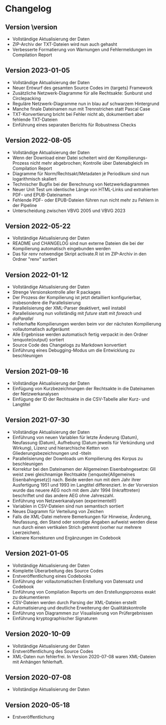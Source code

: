 # Changelog


## Version \version

- Vollständige Aktualisierung der Daten
- ZIP-Archiv der TXT-Dateien wird nun auch gehasht
- Verbesserte Formatierung von Warnungen und Fehlermeldungen im Compilation Report

## Version 2023-01-05

- Vollständige Aktualisierung der Daten
- Neuer Entwurf des gesamten Source Codes im {targets} Framework
- Zusätzliche Netzwerk-Diagramme für alle Rechtsakte: Sunburst und Circlepacking
- Reguläre Netzwerk-Diagramme nun in blau auf schwarzem Hintergrund
- Manche finale Dateinamen nun mit Trennstrichen statt Pascal Case
- TXT-Konvertierung bricht bei Fehler nicht ab, dokumentiert aber fehlende TXT-Dateien
- Einführung eines separaten Berichts für Robustness Checks



## Version 2022-08-05

- Vollständige Aktualisierung der Daten
- Wenn der Download einer Datei scheitert wird der Kompilierungs-Prozess nicht mehr abgebrochen; Kontrolle über Datenabgleich im Compilation Report
- Diagramme für Norm/Rechtsakt/Metadaten je Periodikum sind nun logarithmisch skaliert
- Technischer Bugfix bei der Berechnung von Netzwerkdiagrammen
- Neuer Unit Test um identische Länge von HTML-Links und extrahierten PDF- und EPUB-Dateinamen
- Fehlende PDF- oder EPUB-Dateien führen nun nicht mehr zu Fehlern in der Pipeline
- Unterscheidung zwischen VBVG 2005 und VBVG 2023


## Version 2022-05-22

- Vollständige Aktualisierung der Daten
- README und CHANGELOG sind nun externe Dateien die bei der Kompilierung automatisch eingebunden werden
- Das für *renv* notwendige Skript activate.R ist im ZIP-Archiv in den Ordner "renv" sortiert


## Version 2022-01-12

- Vollständige Aktualisierung der Daten
- Strenge Versionskontrolle aller R packages
- Der Prozess der Kompilierung ist jetzt detailliert konfigurierbar, insbesondere die Parallelisierung
- Parallelisierung der XML-Parser deaktivert, weil instabil
- Parallelisierung nun vollständig mit *future* statt mit *foreach* und *doParallel* 
- Fehlerhafte Kompilierungen werden beim vor der nächsten Kompilierung vollautomatisch aufgeräumt
- Alle Ergebnisse werden automatisch fertig verpackt in den Ordner \enquote{output} sortiert
- Source Code des Changelogs zu Markdown konvertiert
- Einführung eines Debugging-Modus um die Entwicklung zu beschleunigen

## Version 2021-09-16

- Vollständige Aktualisierung der Daten
- Einfügung von Kurzbezeichnungen der Rechtsakte in die Dateinamen der Netzwerkanalysen
- Einfügung der ID der Rechtsakte in die CSV-Tabelle aller Kurz- und Langtitel

 
## Version 2021-07-30
 
- Vollständige Aktualisierung der Daten
- Einführung von neuen Variablen für letzte Änderung (Datum), Neufassung (Datum), Aufhebung (Datum jeweils für Verkündung und Wirkung), Lizenz und hierarchische Ketten von Gliederungsbezeichnungen und -titeln
- Parallelisierung der Downloads um Kompilierung des Korpus zu beschleunigen
- Korrektur bei den Dateinamen der Allgemeinen Eisenbahngesetze: GII weist zwei gleichnamige Rechtsakte (\enquote{Allgemeines Eisenbahngesetz}) nach. Beide werden nun mit dem Jahr ihrer Ausfertigung 1951 und 1993 im Langtitel differenziert. In der Vorversion wurde das neuere AEG noch mit dem Jahr 1994 (Inkrafttreten) beschriftet und das andere AEG ohne Jahreszahl.
- Einführung von Netzwerkanalysen (experimentell!)
- Variablen in CSV-Dateien sind nun semantisch sortiert
- Neues Diagramm für Verteilung von Zeichen
- Falls die XML-Datei mehrere Bemerkungen für Hinweise, Änderung, Neufassung, den Stand oder sonstige Angaben aufweist werden diese nun durch einen vertikalen Strich getrennt (vorher nur mehrere Leerzeichen). 
- Kleinere Korrekturen und Ergänzungen im Codebook

 
## Version 2021-01-05

 
- Vollständige Aktualisierung der Daten
- Komplette Überarbeitung des Source Codes
- Erstveröffentlichung eines Codebooks
- Einführung der vollautomatischen Erstellung von Datensatz und Codebook
- Einführung von Compilation Reports um den Erstellungsprozess exakt zu dokumentieren
- CSV-Dateien werden durch Parsing der XML-Dateien erstellt
- Automatisierung und deutliche Erweiterung der Qualitätskontrolle
- Einführung von Diagrammen zur Visualisierung von Prüfergebnissen
- Einführung kryptographischer Signaturen
 
 
## Version 2020-10-09


- Vollständige Aktualisierung der Daten
- Erstveröffentlichung des Source Codes
- XML-Daten nun fehlerfrei. In Version 2020-07-08 waren XML-Dateien mit Anhängen fehlerhaft.

 
 
## Version 2020-07-08

 
- Vollständige Aktualisierung der Daten
 
 
## Version 2020-05-18

- Erstveröffentlichung
 
